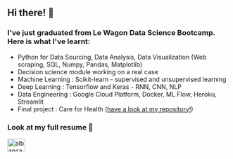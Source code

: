 ## Hi there! 👋
### I've just graduated from Le Wagon Data Science Bootcamp. Here is what I've learnt:
- Python for Data Sourcing, Data Analysis, Data Visualization (Web scraping, SQL, Numpy, Pandas, Matplotlib)
- Decision science module working on a real case
- Machine Learning : Scikit-learn - supervised and unsupervised learning
- Deep Learning : Tensorflow and Keras - RNN, CNN, NLP
- Data Engineering : Google Cloud Platform, Docker, ML Flow, Heroku, Streamlit
- Final project : Care for Health ([have a look at my repository!](https://github.com/AlbanKv/care_for_health))

### Look at my full resume 🔭
<a href="https://linkedin.com/in/alban-cavey/" target="blank"><img align="center" src="https://raw.githubusercontent.com/rahuldkjain/github-profile-readme-generator/master/src/images/icons/Social/linked-in-alt.svg" alt="albancavey" height="30" width="40" /></a>
<!--
**AlbanKv/AlbanKv** is a ✨ _special_ ✨ repository because its `README.md` (this file) appears on your GitHub profile.

Here are some ideas to get you started:

- 🔭 I’m currently working on ...
- 🌱 I’m currently learning ...
- 👯 I’m looking to collaborate on ...
- 🤔 I’m looking for help with ...
- 💬 Ask me about ...
- 📫 How to reach me: ...
- 😄 Pronouns: ...
- ⚡ Fun fact: ...
-->
